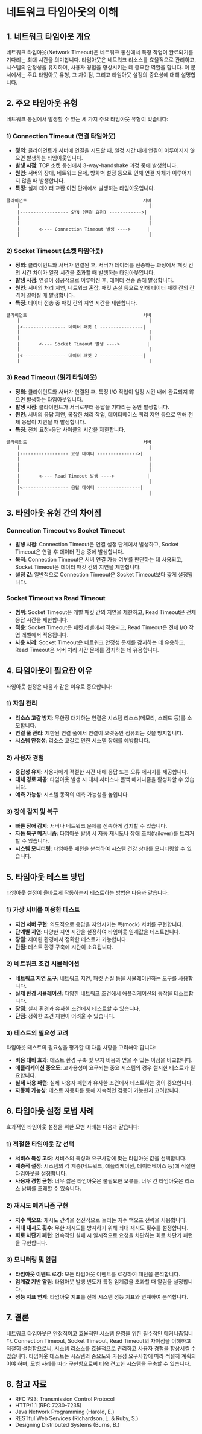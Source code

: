 # 네트워크 타임아웃의 이해

## 1. 네트워크 타임아웃 개요

네트워크 타임아웃(Network Timeout)은 네트워크 통신에서 특정 작업이 완료되기를 기다리는 최대 시간을 의미합니다. 타임아웃은 네트워크 리소스를 효율적으로 관리하고, 시스템의 안정성을 유지하며, 사용자 경험을 향상시키는 데 중요한 역할을 합니다. 이 문서에서는 주요 타임아웃 유형, 그 차이점, 그리고 타임아웃 설정의 중요성에 대해 설명합니다.

## 2. 주요 타임아웃 유형

네트워크 통신에서 발생할 수 있는 세 가지 주요 타임아웃 유형이 있습니다:

### 1) Connection Timeout (연결 타임아웃)

- **정의**: 클라이언트가 서버에 연결을 시도할 때, 일정 시간 내에 연결이 이루어지지 않으면 발생하는 타임아웃입니다.
- **발생 시점**: TCP 소켓 통신에서 3-way-handshake 과정 중에 발생합니다.
- **원인**: 서버의 장애, 네트워크 문제, 방화벽 설정 등으로 인해 연결 자체가 이루어지지 않을 때 발생합니다.
- **특징**: 실제 데이터 교환 이전 단계에서 발생하는 타임아웃입니다.

```
클라이언트                                           서버
    |                                                |
    |------------------ SYN (연결 요청) ------------>|
    |                                                |
    |                                                |
    |       <---- Connection Timeout 발생 ---->      |
    |                                                |
```

### 2) Socket Timeout (소켓 타임아웃)

- **정의**: 클라이언트와 서버가 연결된 후, 서버가 데이터를 전송하는 과정에서 패킷 간의 시간 차이가 일정 시간을 초과할 때 발생하는 타임아웃입니다.
- **발생 시점**: 연결이 성공적으로 이루어진 후, 데이터 전송 중에 발생합니다.
- **원인**: 서버의 처리 지연, 네트워크 혼잡, 패킷 손실 등으로 인해 데이터 패킷 간의 간격이 길어질 때 발생합니다.
- **특징**: 데이터 전송 중 패킷 간의 지연 시간을 제한합니다.

```
클라이언트                                           서버
    |                                                |
    |<---------------- 데이터 패킷 1 ----------------|
    |                                                |
    |                                                |
    |       <---- Socket Timeout 발생 ---->          |
    |                                                |
    |<---------------- 데이터 패킷 2 ----------------|
    |                                                |
```

### 3) Read Timeout (읽기 타임아웃)

- **정의**: 클라이언트와 서버가 연결된 후, 특정 I/O 작업이 일정 시간 내에 완료되지 않으면 발생하는 타임아웃입니다.
- **발생 시점**: 클라이언트가 서버로부터 응답을 기다리는 동안 발생합니다.
- **원인**: 서버의 응답 지연, 복잡한 처리 작업, 데이터베이스 쿼리 지연 등으로 인해 전체 응답이 지연될 때 발생합니다.
- **특징**: 전체 요청-응답 사이클의 시간을 제한합니다.

```
클라이언트                                           서버
    |                                                |
    |------------------ 요청 데이터 --------------->|
    |                                                |
    |                                                |
    |                                                |
    |       <---- Read Timeout 발생 ---->            |
    |                                                |
    |<----------------- 응답 데이터 ----------------|
    |                                                |
```

## 3. 타임아웃 유형 간의 차이점

### Connection Timeout vs Socket Timeout

- **발생 시점**: Connection Timeout은 연결 설정 단계에서 발생하고, Socket Timeout은 연결 후 데이터 전송 중에 발생합니다.
- **목적**: Connection Timeout은 서버 연결 가능 여부를 판단하는 데 사용되고, Socket Timeout은 데이터 패킷 간의 지연을 제한합니다.
- **설정 값**: 일반적으로 Connection Timeout은 Socket Timeout보다 짧게 설정됩니다.

### Socket Timeout vs Read Timeout

- **범위**: Socket Timeout은 개별 패킷 간의 지연을 제한하고, Read Timeout은 전체 응답 시간을 제한합니다.
- **적용**: Socket Timeout은 패킷 레벨에서 적용되고, Read Timeout은 전체 I/O 작업 레벨에서 적용됩니다.
- **사용 사례**: Socket Timeout은 네트워크 안정성 문제를 감지하는 데 유용하고, Read Timeout은 서버 처리 시간 문제를 감지하는 데 유용합니다.

## 4. 타임아웃이 필요한 이유

타임아웃 설정은 다음과 같은 이유로 중요합니다:

### 1) 자원 관리

- **리소스 고갈 방지**: 무한정 대기하는 연결은 시스템 리소스(메모리, 스레드 등)를 소모합니다.
- **연결 풀 관리**: 제한된 연결 풀에서 연결이 오랫동안 점유되는 것을 방지합니다.
- **시스템 안정성**: 리소스 고갈로 인한 시스템 장애를 예방합니다.

### 2) 사용자 경험

- **응답성 유지**: 사용자에게 적절한 시간 내에 응답 또는 오류 메시지를 제공합니다.
- **대체 경로 제공**: 타임아웃 발생 시 대체 서비스나 폴백 메커니즘을 활성화할 수 있습니다.
- **예측 가능성**: 시스템 동작의 예측 가능성을 높입니다.

### 3) 장애 감지 및 복구

- **빠른 장애 감지**: 서버나 네트워크 문제를 신속하게 감지할 수 있습니다.
- **자동 복구 메커니즘**: 타임아웃 발생 시 자동 재시도나 장애 조치(failover)를 트리거할 수 있습니다.
- **시스템 모니터링**: 타임아웃 패턴을 분석하여 시스템 건강 상태를 모니터링할 수 있습니다.

## 5. 타임아웃 테스트 방법

타임아웃 설정이 올바르게 작동하는지 테스트하는 방법은 다음과 같습니다:

### 1) 가상 서버를 이용한 테스트

- **지연 서버 구현**: 의도적으로 응답을 지연시키는 목(mock) 서버를 구현합니다.
- **단계별 지연**: 다양한 지연 시간을 설정하여 타임아웃 임계값을 테스트합니다.
- **장점**: 제어된 환경에서 정확한 테스트가 가능합니다.
- **단점**: 테스트 환경 구축에 시간이 소요됩니다.

### 2) 네트워크 조건 시뮬레이션

- **네트워크 지연 도구**: 네트워크 지연, 패킷 손실 등을 시뮬레이션하는 도구를 사용합니다.
- **실제 환경 시뮬레이션**: 다양한 네트워크 조건에서 애플리케이션의 동작을 테스트합니다.
- **장점**: 실제 환경과 유사한 조건에서 테스트할 수 있습니다.
- **단점**: 정확한 조건 재현이 어려울 수 있습니다.

### 3) 테스트의 필요성 고려

타임아웃 테스트의 필요성을 평가할 때 다음 사항을 고려해야 합니다:

- **비용 대비 효과**: 테스트 환경 구축 및 유지 비용과 얻을 수 있는 이점을 비교합니다.
- **애플리케이션 중요도**: 고가용성이 요구되는 중요 시스템의 경우 철저한 테스트가 필요합니다.
- **실제 사용 패턴**: 실제 사용자 패턴과 유사한 조건에서 테스트하는 것이 중요합니다.
- **자동화 가능성**: 테스트 자동화를 통해 지속적인 검증이 가능한지 고려합니다.

## 6. 타임아웃 설정 모범 사례

효과적인 타임아웃 설정을 위한 모범 사례는 다음과 같습니다:

### 1) 적절한 타임아웃 값 선택

- **서비스 특성 고려**: 서비스의 특성과 요구사항에 맞는 타임아웃 값을 선택합니다.
- **계층적 설정**: 시스템의 각 계층(네트워크, 애플리케이션, 데이터베이스 등)에 적절한 타임아웃을 설정합니다.
- **사용자 경험 균형**: 너무 짧은 타임아웃은 불필요한 오류를, 너무 긴 타임아웃은 리소스 낭비를 초래할 수 있습니다.

### 2) 재시도 메커니즘 구현

- **지수 백오프**: 재시도 간격을 점진적으로 늘리는 지수 백오프 전략을 사용합니다.
- **최대 재시도 횟수**: 무한 재시도를 방지하기 위해 최대 재시도 횟수를 설정합니다.
- **회로 차단기 패턴**: 연속적인 실패 시 일시적으로 요청을 차단하는 회로 차단기 패턴을 구현합니다.

### 3) 모니터링 및 알림

- **타임아웃 이벤트 로깅**: 모든 타임아웃 이벤트를 로깅하여 패턴을 분석합니다.
- **임계값 기반 알림**: 타임아웃 발생 빈도가 특정 임계값을 초과할 때 알림을 설정합니다.
- **성능 지표 연계**: 타임아웃 지표를 전체 시스템 성능 지표와 연계하여 분석합니다.

## 7. 결론

네트워크 타임아웃은 안정적이고 효율적인 시스템 운영을 위한 필수적인 메커니즘입니다. Connection Timeout, Socket Timeout, Read Timeout의 차이점을 이해하고 적절히 설정함으로써, 시스템 리소스를 효율적으로 관리하고 사용자 경험을 향상시킬 수 있습니다. 타임아웃 테스트는 시스템의 중요도와 가용성 요구사항에 따라 적절히 계획되어야 하며, 모범 사례를 따라 구현함으로써 더욱 견고한 시스템을 구축할 수 있습니다.

## 8. 참고 자료

- RFC 793: Transmission Control Protocol
- HTTP/1.1 (RFC 7230-7235)
- Java Network Programming (Harold, E.)
- RESTful Web Services (Richardson, L. & Ruby, S.)
- Designing Distributed Systems (Burns, B.)